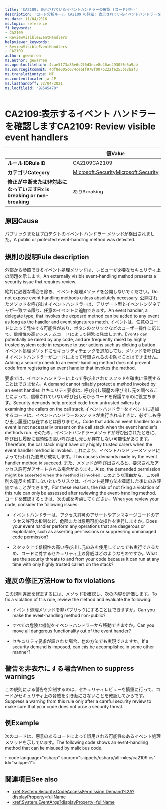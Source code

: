 ```yaml
---
title: 'CA2109: 表示されているイベントハンドラーの確認 (コード分析)'
description: 'コード分析ルール CA2109 の詳細: 表示されているイベントハンドラーを確認する'
ms.date: 11/04/2016
ms.topic: reference
f1_keywords:
- CA2109
- ReviewVisibleEventHandlers
helpviewer_keywords:
- ReviewVisibleEventHandlers
- CA2109
author: gewarren
ms.author: gewarren
ms.openlocfilehash: 4cae5173a85e6d2f0d3ece8c46ae493038e5a9ab
ms.sourcegitcommit: 4df8e005c074ceb1f978f007b222fe253be2baf3
ms.translationtype: MT
ms.contentlocale: ja-JP
ms.lasthandoff: 02/04/2021
ms.locfileid: "99545478"
---
```

# <a name="ca2109-review-visible-event-handlers"></a><span data-ttu-id="eeb58-103">CA2109:表示するイベント ハンドラーを確認します</span><span class="sxs-lookup"><span data-stu-id="eeb58-103">CA2109: Review visible event handlers</span></span>

| | <span data-ttu-id="eeb58-104">値</span><span class="sxs-lookup"><span data-stu-id="eeb58-104">Value</span></span> |
|-|-|
| <span data-ttu-id="eeb58-105">**ルール ID**</span><span class="sxs-lookup"><span data-stu-id="eeb58-105">**Rule ID**</span></span> |<span data-ttu-id="eeb58-106">CA2109</span><span class="sxs-lookup"><span data-stu-id="eeb58-106">CA2109</span></span>|
| <span data-ttu-id="eeb58-107">**カテゴリ**</span><span class="sxs-lookup"><span data-stu-id="eeb58-107">**Category**</span></span> |[<span data-ttu-id="eeb58-108">Microsoft.Security</span><span class="sxs-lookup"><span data-stu-id="eeb58-108">Microsoft.Security</span></span>](security-warnings.md)|
| <span data-ttu-id="eeb58-109">**修正が中断または非対応になっています**</span><span class="sxs-lookup"><span data-stu-id="eeb58-109">**Fix is breaking or non-breaking**</span></span> |<span data-ttu-id="eeb58-110">あり</span><span class="sxs-lookup"><span data-stu-id="eeb58-110">Breaking</span></span>|

## <a name="cause"></a><span data-ttu-id="eeb58-111">原因</span><span class="sxs-lookup"><span data-stu-id="eeb58-111">Cause</span></span>

<span data-ttu-id="eeb58-112">パブリックまたはプロテクトのイベント ハンドラー メソッドが検出されました。</span><span class="sxs-lookup"><span data-stu-id="eeb58-112">A public or protected event-handling method was detected.</span></span>

## <a name="rule-description"></a><span data-ttu-id="eeb58-113">規則の説明</span><span class="sxs-lookup"><span data-stu-id="eeb58-113">Rule description</span></span>

<span data-ttu-id="eeb58-114">外部から参照できるイベント処理メソッドは、レビューが必要なセキュリティ上の問題を示します。</span><span class="sxs-lookup"><span data-stu-id="eeb58-114">An externally visible event-handling method presents a security issue that requires review.</span></span>

<span data-ttu-id="eeb58-115">絶対に必要な場合を除き、イベント処理メソッドを公開しないでください。</span><span class="sxs-lookup"><span data-stu-id="eeb58-115">Do not expose event-handling methods unless absolutely necessary.</span></span> <span data-ttu-id="eeb58-116">公開されたメソッドを呼び出すイベントハンドラーは、デリゲート型とイベントシグネチャが一致する限り、任意のイベントに追加できます。</span><span class="sxs-lookup"><span data-stu-id="eeb58-116">An event handler, a delegate type, that invokes the exposed method can be added to any event as long as the handler and event signatures match.</span></span> <span data-ttu-id="eeb58-117">イベントは、任意のコードによって発生する可能性があり、ボタンのクリックなどのユーザー操作に応じて、信頼性の高いシステムコードによって頻繁に発生します。</span><span class="sxs-lookup"><span data-stu-id="eeb58-117">Events can potentially be raised by any code, and are frequently raised by highly trusted system code in response to user actions such as clicking a button.</span></span> <span data-ttu-id="eeb58-118">イベント処理メソッドにセキュリティチェックを追加しても、メソッドを呼び出すイベントハンドラーがコードによって登録されるのを防ぐことはできません。</span><span class="sxs-lookup"><span data-stu-id="eeb58-118">Adding a security check to an event-handling method does not prevent code from registering an event handler that invokes the method.</span></span>

<span data-ttu-id="eeb58-119">要求では、イベントハンドラーによって呼び出されたメソッドを確実に保護することはできません。</span><span class="sxs-lookup"><span data-stu-id="eeb58-119">A demand cannot reliably protect a method invoked by an event handler.</span></span> <span data-ttu-id="eeb58-120">セキュリティ要求は、呼び出し履歴の呼び出し元を調べることによって、信頼されていない呼び出し元からコードを保護するのに役立ちます。</span><span class="sxs-lookup"><span data-stu-id="eeb58-120">Security demands help protect code from untrusted callers by examining the callers on the call stack.</span></span> <span data-ttu-id="eeb58-121">イベントハンドラーをイベントに追加するコードは、イベントハンドラーのメソッドが実行されるときに、必ずしも呼び出し履歴に存在するとは限りません。</span><span class="sxs-lookup"><span data-stu-id="eeb58-121">Code that adds an event handler to an event is not necessarily present on the call stack when the event handler's methods run.</span></span> <span data-ttu-id="eeb58-122">そのため、イベントハンドラーメソッドが呼び出されたときに、呼び出し履歴に信頼性の高い呼び出し元しか存在しない可能性があります。</span><span class="sxs-lookup"><span data-stu-id="eeb58-122">Therefore, the call stack might have only highly trusted callers when the event handler method is invoked.</span></span> <span data-ttu-id="eeb58-123">これにより、イベントハンドラーメソッドによって行われた要求が成功します。</span><span class="sxs-lookup"><span data-stu-id="eeb58-123">This causes demands made by the event handler method to succeed.</span></span> <span data-ttu-id="eeb58-124">また、メソッドが呼び出されると、要求されたアクセス許可がアサートされる場合があります。</span><span class="sxs-lookup"><span data-stu-id="eeb58-124">Also, the demanded permission might be asserted when the method is invoked.</span></span> <span data-ttu-id="eeb58-125">このような理由から、この規則の違反を修正しないというリスクは、イベント処理方法を確認した後にのみ評価することができます。</span><span class="sxs-lookup"><span data-stu-id="eeb58-125">For these reasons, the risk of not fixing a violation of this rule can only be assessed after reviewing the event-handling method.</span></span> <span data-ttu-id="eeb58-126">コードを確認するときは、次の点を考慮してください。</span><span class="sxs-lookup"><span data-stu-id="eeb58-126">When you review your code, consider the following issues:</span></span>

- <span data-ttu-id="eeb58-127">イベントハンドラーは、アクセス許可のアサートやアンマネージコードのアクセス許可の抑制など、危険または悪用可能な操作を実行しますか。</span><span class="sxs-lookup"><span data-stu-id="eeb58-127">Does your event handler perform any operations that are dangerous or exploitable, such as asserting permissions or suppressing unmanaged code permission?</span></span>

- <span data-ttu-id="eeb58-128">スタック上で信頼性の高い呼び出し元のみを使用していつでも実行できるため、コードに対するセキュリティ上の脅威はどのようなものですか。</span><span class="sxs-lookup"><span data-stu-id="eeb58-128">What are the security threats to and from your code because it can run at any time with only highly trusted callers on the stack?</span></span>

## <a name="how-to-fix-violations"></a><span data-ttu-id="eeb58-129">違反の修正方法</span><span class="sxs-lookup"><span data-stu-id="eeb58-129">How to fix violations</span></span>

<span data-ttu-id="eeb58-130">この規則違反を修正するには、メソッドを確認し、次の内容を評価します。</span><span class="sxs-lookup"><span data-stu-id="eeb58-130">To fix a violation of this rule, review the method and evaluate the following:</span></span>

- <span data-ttu-id="eeb58-131">イベント処理メソッドを非パブリックにすることはできますか。</span><span class="sxs-lookup"><span data-stu-id="eeb58-131">Can you make the event-handling method non-public?</span></span>

- <span data-ttu-id="eeb58-132">すべての危険な機能をイベントハンドラーから移動できますか。</span><span class="sxs-lookup"><span data-stu-id="eeb58-132">Can you move all dangerous functionality out of the event handler?</span></span>

- <span data-ttu-id="eeb58-133">セキュリティ要求が課された場合、他の方法でも実現できますか。</span><span class="sxs-lookup"><span data-stu-id="eeb58-133">If a security demand is imposed, can this be accomplished in some other manner?</span></span>

## <a name="when-to-suppress-warnings"></a><span data-ttu-id="eeb58-134">警告を非表示にする場合</span><span class="sxs-lookup"><span data-stu-id="eeb58-134">When to suppress warnings</span></span>

<span data-ttu-id="eeb58-135">この規則による警告を抑制するのは、セキュリティレビューを慎重に行って、コードがセキュリティ上の脅威を引き起こさないことを確認してからです。</span><span class="sxs-lookup"><span data-stu-id="eeb58-135">Suppress a warning from this rule only after a careful security review to make sure that your code does not pose a security threat.</span></span>

## <a name="example"></a><span data-ttu-id="eeb58-136">例</span><span class="sxs-lookup"><span data-stu-id="eeb58-136">Example</span></span>

<span data-ttu-id="eeb58-137">次のコードは、悪意のあるコードによって誤用される可能性のあるイベント処理メソッドを示しています。</span><span class="sxs-lookup"><span data-stu-id="eeb58-137">The following code shows an event-handling method that can be misused by malicious code.</span></span>

:::code language="csharp" source="snippets/csharp/all-rules/ca2109.cs" id="snippet1":::

## <a name="see-also"></a><span data-ttu-id="eeb58-138">関連項目</span><span class="sxs-lookup"><span data-stu-id="eeb58-138">See also</span></span>

- <xref:System.Security.CodeAccessPermission.Demand%2A?displayProperty=fullName>
- <xref:System.EventArgs?displayProperty=fullName>
